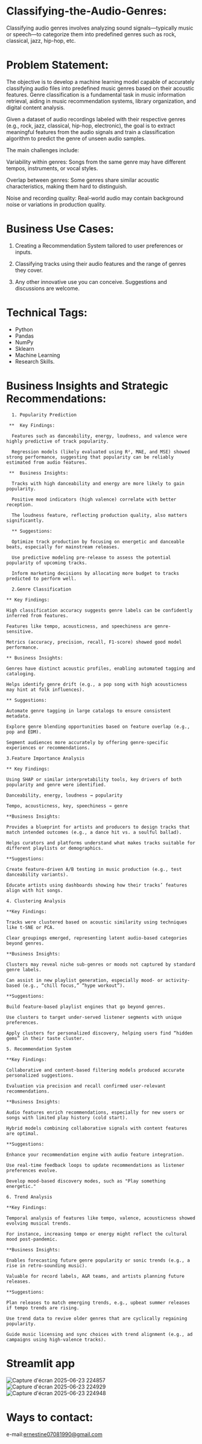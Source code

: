 # Classifying-the-Audio-Genres:

Classifying audio genres involves analyzing sound signals—typically music or speech—to categorize them into predefined genres such as rock, classical, jazz, hip-hop, etc.

# Problem Statement:

The objective is to develop a machine learning model capable of accurately classifying audio files into predefined music genres based on their acoustic features. Genre classification is a fundamental task in music information retrieval, aiding in music recommendation systems, library organization, and digital content analysis.​

Given a dataset of audio recordings labeled with their respective genres (e.g., rock, jazz, classical, hip-hop, electronic), the goal is to extract meaningful features from the audio signals and train a classification algorithm to predict the genre of unseen audio samples.​

The main challenges include:​

Variability within genres: Songs from the same genre may have different tempos, instruments, or vocal styles.​

Overlap between genres: Some genres share similar acoustic characteristics, making them hard to distinguish.​

Noise and recording quality: Real-world audio may contain background noise or variations in production quality.

# Business Use Cases:

1. Creating a Recommendation System tailored to user preferences or inputs.
   
2. Classifying tracks using their audio features and the range of genres they cover.
   
3. Any other innovative use you can conceive. Suggestions and discussions are
welcome.

# Technical Tags:

* Python
* Pandas
* NumPy
* Sklearn
* Machine Learning
* Research Skills.

# Business Insights and Strategic Recommendations:

      1. Popularity Prediction
      
     **  Key Findings:

      Features such as danceability, energy, loudness, and valence were highly predictive of track popularity.

      Regression models (likely evaluated using R², MAE, and MSE) showed strong performance, suggesting that popularity can be reliably estimated from audio features.

     **  Business Insights:

      Tracks with high danceability and energy are more likely to gain popularity.

      Positive mood indicators (high valence) correlate with better reception.

      The loudness feature, reflecting production quality, also matters significantly.

      ** Suggestions:

      Optimize track production by focusing on energetic and danceable beats, especially for mainstream releases.

      Use predictive modeling pre-release to assess the potential popularity of upcoming tracks.

      Inform marketing decisions by allocating more budget to tracks predicted to perform well.

      2.Genre Classification
      
    ** Key Findings:

    High classification accuracy suggests genre labels can be confidently inferred from features.

    Features like tempo, acousticness, and speechiness are genre-sensitive.

    Metrics (accuracy, precision, recall, F1-score) showed good model performance.

    ** Business Insights:

    Genres have distinct acoustic profiles, enabling automated tagging and cataloging.

    Helps identify genre drift (e.g., a pop song with high acousticness may hint at folk influences).

    ** Suggestions:

    Automate genre tagging in large catalogs to ensure consistent metadata.

    Explore genre blending opportunities based on feature overlap (e.g., pop and EDM).

    Segment audiences more accurately by offering genre-specific experiences or recommendations.

    3.Feature Importance Analysis
    
    ** Key Findings:

    Using SHAP or similar interpretability tools, key drivers of both popularity and genre were identified.

    Danceability, energy, loudness → popularity

    Tempo, acousticness, key, speechiness → genre

    **Business Insights:

    Provides a blueprint for artists and producers to design tracks that match intended outcomes (e.g., a dance hit vs. a soulful ballad).

    Helps curators and platforms understand what makes tracks suitable for different playlists or demographics.

    **Suggestions:

    Create feature-driven A/B testing in music production (e.g., test danceability variants).

    Educate artists using dashboards showing how their tracks’ features align with hit songs.

    4. Clustering Analysis
    
    **Key Findings:

    Tracks were clustered based on acoustic similarity using techniques like t-SNE or PCA.

    Clear groupings emerged, representing latent audio-based categories beyond genres.

    **Business Insights:

    Clusters may reveal niche sub-genres or moods not captured by standard genre labels.

    Can assist in new playlist generation, especially mood- or activity-based (e.g., “chill focus,” “hype workout”).

    **Suggestions:

    Build feature-based playlist engines that go beyond genres.

    Use clusters to target under-served listener segments with unique preferences.

    Apply clusters for personalized discovery, helping users find “hidden gems” in their taste cluster.

    5. Recommendation System
    
    **Key Findings:

    Collaborative and content-based filtering models produced accurate personalized suggestions.

    Evaluation via precision and recall confirmed user-relevant recommendations.

    **Business Insights:

    Audio features enrich recommendations, especially for new users or songs with limited play history (cold start).

    Hybrid models combining collaborative signals with content features are optimal.

    **Suggestions:

    Enhance your recommendation engine with audio feature integration.

    Use real-time feedback loops to update recommendations as listener preferences evolve.

    Develop mood-based discovery modes, such as "Play something energetic."

    6. Trend Analysis
    
    **Key Findings:

    Temporal analysis of features like tempo, valence, acousticness showed evolving musical trends.

    For instance, increasing tempo or energy might reflect the cultural mood post-pandemic.

    **Business Insights:

    Enables forecasting future genre popularity or sonic trends (e.g., a rise in retro-sounding music).

    Valuable for record labels, A&R teams, and artists planning future releases.

    **Suggestions:

    Plan releases to match emerging trends, e.g., upbeat summer releases if tempo trends are rising.

    Use trend data to revive older genres that are cyclically regaining popularity.

    Guide music licensing and sync choices with trend alignment (e.g., ad campaigns using high-valence tracks).

# Streamlit app 
![Capture d'écran 2025-06-23 224857](https://github.com/user-attachments/assets/529ef60a-af82-473b-991d-56476271c13b)
![Capture d'écran 2025-06-23 224929](https://github.com/user-attachments/assets/ceb14583-fde3-4102-a3b3-4ef8f054d13e)
![Capture d'écran 2025-06-23 224948](https://github.com/user-attachments/assets/9d614f2e-56d2-41b1-ae48-1a09c8ffcc6d)





# Ways to contact:

e-mail:ernestine07081990@gmail.com






